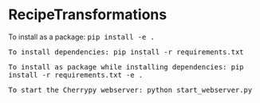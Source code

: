 # RecipeTransformations

To install as a package:
<tt>pip install -e .<tt>

To install dependencies:
<tt>pip install -r requirements.txt<tt>

To install as package while installing dependencies:
<tt>pip install -r requirements.txt -e .<tt>

To start the Cherrypy webserver:
<tt>python start_webserver.py<tt>
